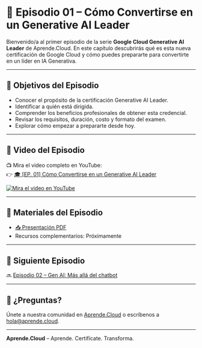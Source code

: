 # 📘 Episodio 01 – Cómo Convertirse en un Generative AI Leader

Bienvenido/a al primer episodio de la serie **Google Cloud Generative AI Leader** de Aprende.Cloud. En este capítulo descubrirás qué es esta nueva certificación de Google Cloud y cómo puedes prepararte para convertirte en un líder en IA Generativa.

---

## 🎯 Objetivos del Episodio

- Conocer el propósito de la certificación Generative AI Leader.
- Identificar a quién está dirigida.
- Comprender los beneficios profesionales de obtener esta credencial.
- Revisar los requisitos, duración, costo y formato del examen.
- Explorar cómo empezar a prepararte desde hoy.

---

## 🎥 Video del Episodio

📺 Mira el video completo en YouTube:  
👉 [🎓 [EP. 01] Cómo Convertirse en un Generative AI Leader](https://www.youtube.com/watch?v=rVoZCRg24HM)

[![Mira el video en YouTube](https://img.youtube.com/vi/rVoZCRg24HM/0.jpg)](https://www.youtube.com/watch?v=rVoZCRg24HM)


---

## 📄 Materiales del Episodio

- [📥 Presentación PDF](./presentacion.pdf)
- Recursos complementarios: Próximamente

---

## 🧭 Siguiente Episodio

🔜 [Episodio 02 – Gen AI: Más allá del chatbot](../ctr-gcp-generative-ai-leader-ep-02/)

---

## 💬 ¿Preguntas?

Únete a nuestra comunidad en [Aprende.Cloud](https://www.youtube.com/@AprendeCloud) o escríbenos a hola@aprende.cloud.

---

**Aprende.Cloud** – Aprende. Certifícate. Transforma.
